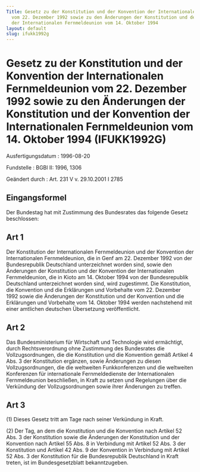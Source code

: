 ```yaml
---
Title: Gesetz zu der Konstitution und der Konvention der Internationalen Fernmeldeunion
  vom 22. Dezember 1992 sowie zu den Änderungen der Konstitution und der Konvention
  der Internationalen Fernmeldeunion vom 14. Oktober 1994
layout: default
slug: ifukk1992g
---
```


# Gesetz zu der Konstitution und der Konvention der Internationalen Fernmeldeunion vom 22. Dezember 1992 sowie zu den Änderungen der Konstitution und der Konvention der Internationalen Fernmeldeunion vom 14. Oktober 1994 (IFUKK1992G)

Ausfertigungsdatum
:   1996-08-20

Fundstelle
:   BGBl II: 1996, 1306

Geändert durch
:   Art. 231 V v. 29.10.2001 I 2785


## Eingangsformel

Der Bundestag hat mit Zustimmung des Bundesrates das folgende Gesetz
beschlossen:


## Art 1

Der Konstitution der Internationalen Fernmeldeunion und der Konvention
der Internationalen Fernmeldeunion, die in Genf am 22. Dezember 1992
von der Bundesrepublik Deutschland unterzeichnet worden sind, sowie
den Änderungen der Konstitution und der Konvention der Internationalen
Fernmeldeunion, die in Kioto am 14. Oktober 1994 von der
Bundesrepublik Deutschland unterzeichnet worden sind, wird zugestimmt.
Die Konstitution, die Konvention und die Erklärungen und Vorbehalte
vom 22. Dezember 1992 sowie die Änderungen der Konstitution und der
Konvention und die Erklärungen und Vorbehalte vom 14. Oktober 1994
werden nachstehend mit einer amtlichen deutschen Übersetzung
veröffentlicht.


## Art 2

Das Bundesministerium für Wirtschaft und Technologie wird ermächtigt,
durch Rechtsverordnung ohne Zustimmung des Bundesrates die
Vollzugsordnungen, die die Konstitution und die Konvention gemäß
Artikel 4 Abs. 3 der Konstitution ergänzen, sowie Änderungen zu diesen
Vollzugsordnungen, die die weltweiten Funkkonferenzen und die
weltweiten Konferenzen für internationale Fernmeldedienste der
Internationalen Fernmeldeunion beschließen, in Kraft zu setzen und
Regelungen über die Verkündung der Vollzugsordnungen sowie ihrer
Änderungen zu treffen.


## Art 3

(1) Dieses Gesetz tritt am Tage nach seiner Verkündung in Kraft.

(2) Der Tag, an dem die Konstitution und die Konvention nach Artikel
52 Abs. 3 der Konstitution sowie die Änderungen der Konstitution und
der Konvention nach Artikel 55 Abs. 8 in Verbindung mit Artikel 52
Abs. 3 der Konstitution und Artikel 42 Abs. 9 der Konvention in
Verbindung mit Artikel 52 Abs. 3 der Konstitution für die
Bundesrepublik Deutschland in Kraft treten, ist im Bundesgesetzblatt
bekanntzugeben.


